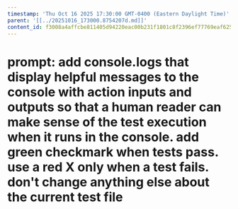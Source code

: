 ```yaml
---
timestamp: 'Thu Oct 16 2025 17:30:00 GMT-0400 (Eastern Daylight Time)'
parent: '[[../20251016_173000.8754207d.md]]'
content_id: f3008a4affcbe811405d94220eac00b231f1801c8f2396ef77769eaf625e08cf
---
```


# prompt: add console.logs that display helpful messages to the console with action inputs and outputs so that a human reader can make sense of the test execution when it runs in the console. add green checkmark when tests pass. use a red X only when a test fails. don't change anything else about the current test file
